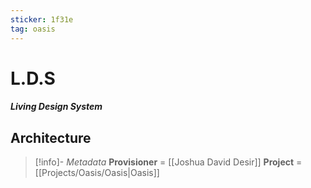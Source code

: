 ```yaml
---
sticker: 1f31e
tag: oasis
---
```

# L.D.S
##### Living Design System

## Architecture

> [!info]- *Metadata*
> **Provisioner** = [[Joshua David Desir]]
> **Project** = [[Projects/Oasis/Oasis|Oasis]]